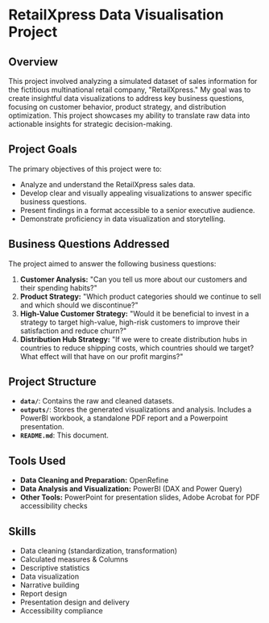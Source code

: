 # RetailXpress Data Visualisation Project

## Overview

This project involved analyzing a simulated dataset of sales information for the fictitious multinational retail company, "RetailXpress." My goal was to create insightful data visualizations to address key business questions, focusing on customer behavior, product strategy, and distribution optimization. This project showcases my ability to translate raw data into actionable insights for strategic decision-making.

## Project Goals

The primary objectives of this project were to:

* Analyze and understand the RetailXpress sales data.
* Develop clear and visually appealing visualizations to answer specific business questions.
* Present findings in a format accessible to a senior executive audience.
* Demonstrate proficiency in data visualization and storytelling.

## Business Questions Addressed

The project aimed to answer the following business questions:

1.  **Customer Analysis:** "Can you tell us more about our customers and their spending habits?"
2.  **Product Strategy:** "Which product categories should we continue to sell and which should we discontinue?"
3.  **High-Value Customer Strategy:** "Would it be beneficial to invest in a strategy to target high-value, high-risk customers to improve their satisfaction and reduce churn?"
4.  **Distribution Hub Strategy:** "If we were to create distribution hubs in countries to reduce shipping costs, which countries should we target? What effect will that have on our profit margins?"

## Project Structure

* **`data/`**: Contains the raw and cleaned datasets.
* **`outputs/`**: Stores the generated visualizations and analysis. Includes a PowerBI workbook, a standalone PDF report and a Powerpoint presentation.
* **`README.md`**: This document.

## Tools Used

* **Data Cleaning and Preparation:** OpenRefine
* **Data Analysis and Visualization:** PowerBI (DAX and Power Query)
* **Other Tools:** PowerPoint for presentation slides, Adobe Acrobat for PDF accessibility checks 

## Skills 

* Data cleaning (standardization, transformation)
* Calculated measures & Columns
* Descriptive statistics
* Data visualization
* Narrative building
* Report design
* Presentation design and delivery
* Accessibility compliance
